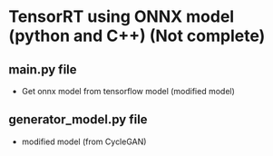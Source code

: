 # TensorRT using ONNX model (python and C++) (Not complete)



## main.py file

* Get onnx model from tensorflow model (modified model)

## generator_model.py file

* modified model (from CycleGAN)

